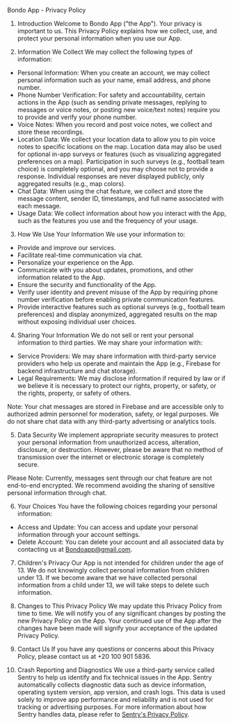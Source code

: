 Bondo App - Privacy Policy

1. Introduction
Welcome to Bondo App ("the App"). Your privacy is important to us. This Privacy Policy explains how we collect, use, and protect your personal information when you use our App.

2. Information We Collect
We may collect the following types of information:
- Personal Information: When you create an account, we may collect personal information such as your name, email address, and phone number.
- Phone Number Verification: For safety and accountability, certain actions in the App (such as sending private messages, replying to messages or voice notes, or posting new voice/text notes) require you to provide and verify your phone number.
- Voice Notes: When you record and post voice notes, we collect and store these recordings.
- Location Data: We collect your location data to allow you to pin voice notes to specific locations on the map. Location data may also be used for optional in-app surveys or features (such as visualizing aggregated preferences on a map). Participation in such surveys (e.g., football team choice) is completely optional, and you may choose not to provide a response. Individual responses are never displayed publicly, only aggregated results (e.g., map colors).
- Chat Data: When using the chat feature, we collect and store the message content, sender ID, timestamps, and full name associated with each message.
- Usage Data: We collect information about how you interact with the App, such as the features you use and the frequency of your usage.


3. How We Use Your Information
We use your information to:
- Provide and improve our services.
- Facilitate real-time communication via chat.
- Personalize your experience on the App.
- Communicate with you about updates, promotions, and other information related to the App.
- Ensure the security and functionality of the App.
- Verify user identity and prevent misuse of the App by requiring phone number verification before enabling private communication features.
- Provide interactive features such as optional surveys (e.g., football team  preferences) and display anonymized, aggregated results on the map without exposing individual user choices.

4. Sharing Your Information
We do not sell or rent your personal information to third parties. We may share your information with:
- Service Providers: We may share information with third-party service providers who help us operate and maintain the App (e.g., Firebase for backend infrastructure and chat storage).
- Legal Requirements: We may disclose information if required by law or if we believe it is necessary to protect our rights, property, or safety, or the rights, property, or safety of others.

Note: Your chat messages are stored in Firebase and are accessible only to authorized admin personnel for moderation, safety, or legal purposes. We do not share chat data with any third-party advertising or analytics tools.

5. Data Security
We implement appropriate security measures to protect your personal information from unauthorized access, alteration, disclosure, or destruction. However, please be aware that no method of transmission over the internet or electronic storage is completely secure.

Please Note:
Currently, messages sent through our chat feature are not end-to-end encrypted. We recommend avoiding the sharing of sensitive personal information through chat.

6. Your Choices
You have the following choices regarding your personal information:
- Access and Update: You can access and update your personal information through your account settings.
- Delete Account: You can delete your account and all associated data by contacting us at Bondoapp@gmail.com.

7. Children's Privacy
Our App is not intended for children under the age of 13. We do not knowingly collect personal information from children under 13. If we become aware that we have collected personal information from a child under 13, we will take steps to delete such information.

8. Changes to This Privacy Policy
We may update this Privacy Policy from time to time. We will notify you of any significant changes by posting the new Privacy Policy on the App. Your continued use of the App after the changes have been made will signify your acceptance of the updated Privacy Policy.

9. Contact Us
If you have any questions or concerns about this Privacy Policy, please contact us at +20 100 901 5836.

10. Crash Reporting and Diagnostics
We use a third-party service called Sentry to help us identify and fix technical issues in the App. Sentry automatically collects diagnostic data such as device information, operating system version, app version, and crash logs. This data is used solely to improve app performance and reliability and is not used for tracking or advertising purposes. For more information about how Sentry handles data, please refer to [Sentry's Privacy Policy](https://sentry.io/privacy/).


